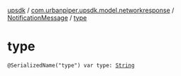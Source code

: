 [upsdk](../../index.md) / [com.urbanpiper.upsdk.model.networkresponse](../index.md) / [NotificationMessage](index.md) / [type](./type.md)

# type

`@SerializedName("type") var type: `[`String`](https://kotlinlang.org/api/latest/jvm/stdlib/kotlin/-string/index.html)